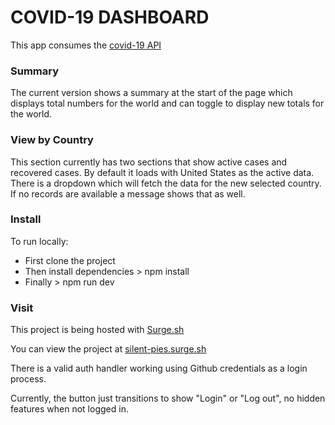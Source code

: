 # COVID-19 DASHBOARD

This app consumes the [covid-19 API](https://covid19api.com/)

### Summary

The current version shows a summary at the start of the page which displays total numbers for the world and can toggle to display new totals for the world.

### View by Country

This section currently has two sections that show active cases and recovered cases. By default it loads with United States as the active data. There is a dropdown which will fetch the data for the new selected country. If no records are available a message shows that as well.

### Install

To run locally: 
- First clone the project
- Then install dependencies > npm install
- Finally > npm run dev

### Visit

This project is being hosted with [Surge.sh](https://surge.sh)

You can view the project at [silent-pies.surge.sh](https://silent-pies.surge.sh)

There is a valid auth handler working using Github credentials as a login process. 

Currently, the button just transitions to show "Login" or "Log out", no hidden features when not logged in.
